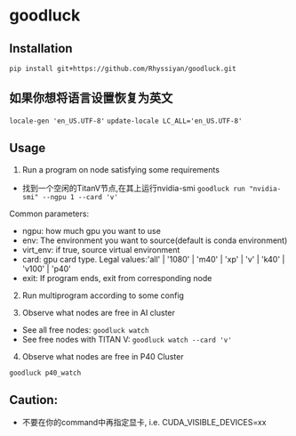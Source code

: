 # goodluck

## Installation
`pip install git+https://github.com/Rhyssiyan/goodluck.git`


## 如果你想将语言设置恢复为英文
`locale-gen 'en_US.UTF-8'`
`update-locale LC_ALL='en_US.UTF-8'`


## Usage

1. Run a program on node satisfying some requirements

* 找到一个空闲的TitanV节点,在其上运行nvidia-smi ``goodluck run "nvidia-smi" --ngpu 1 --card 'v'`` 

Common parameters:
* ngpu: how much gpu you want to use
* env: The environment you want to source(default is conda environment)
* virt_env: if true, source virtual environment
* card: gpu card type. Legal values:'all' | '1080' | 'm40' | 'xp' | 'v' | 'k40' | 'v100' | 'p40'
* exit: If program ends, exit from corresponding node

2. Run multiprogram according to some config

3. Observe what nodes are free in AI cluster

* See all free nodes: ``goodluck watch``
* See free nodes with TITAN V: ``goodluck watch --card 'v'``

4. Observe what nodes are free in P40 Cluster

``goodluck p40_watch``

## Caution:
* 不要在你的command中再指定显卡, i.e. CUDA_VISIBLE_DEVICES=xx
